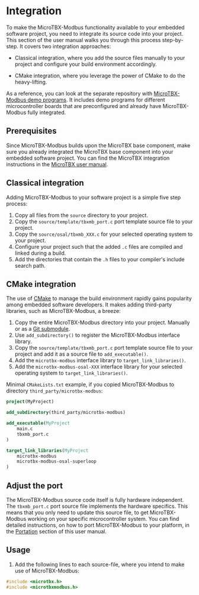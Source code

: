 # Integration

To make the MicroTBX-Modbus functionality available to your embedded software project, you need to integrate its source code into your project. This section of the user manual walks you through this process step-by-step. It covers two integration approaches:

* Classical integration, where you add the source files manually to your project and configure your build environment accordingly.

* CMake integration, where you leverage the power of CMake to do the heavy-lifting.

As a reference, you can look at the separate repository with [MicroTBX-Modbus demo programs](https://github.com/feaser/microtbx-demos/tree/main/demos/modbus). It includes demo programs for different microcontroller boards that are preconfigured and already have MicroTBX-Modbus fully integrated.

## Prerequisites

Since MicroTBX-Modbus builds upon the MicroTBX base component, make sure you already integrated the MicroTBX base component into your embedded software project. You can find the MicroTBX integration instructions in the [MicroTBX user manual](https://feaser.github.io/microtbx/#integration).

## Classical integration

Adding MicroTBX-Modbus to your software project is a simple five step process: 

1. Copy all files from the `source` directory to your project.
2. Copy the `source/template/tbxmb_port.c` port template source file to your project.
2. Copy the `source/osal/tbxmb_XXX.c` for your selected operating system to your project.
3. Configure your project such that the added `.c` files are compiled and linked during a build.
4. Add the directories that contain the `.h` files to your compiler's include search path.

## CMake integration

The use of [CMake](https://cmake.org/) to manage the build environment rapidly gains popularity among embedded software developers. It makes adding third-party libraries, such as MicroTBX-Modbus, a breeze:

1. Copy the entire MicroTBX-Modbus directory into your project. Manually or as a [Git submodule](https://git-scm.com/book/en/v2/Git-Tools-Submodules).
2. Use `add_subdirectory()` to register the MicroTBX-Modbus interface library. 
3. Copy the `source/template/tbxmb_port.c` port template source file to your project and add it as a source file to `add_executable()`. 
4. Add the `microtbx-modbus` interface library to `target_link_libraries()`. 
4. Add the `microtbx-modbus-osal-XXX` interface library for your selected operating system to `target_link_libraries()`. 

Minimal `CMakeLists.txt` example, if you copied MicroTBX-Modbus to directory `third_party/microtbx-modbus`:

```cmake
project(MyProject)

add_subdirectory(third_party/microtbx-modbus)

add_executable(MyProject
	main.c
    tbxmb_port.c
)

target_link_libraries(MyProject
    microtbx-modbus
    microtbx-modbus-osal-superloop
)
```

## Adjust the port

The MicroTBX-Modbus source code itself is fully hardware independent. The `tbxmb_port.c` port source file implements the hardware specifics. This means that you only need to update this source file, to get MicroTBX-Modbus working on your specific microcontroller system. You can find detailed instructions, on how to port MicroTBX-Modbus to your platform, in the [Portation](portation.md) section of this user manual.

## Usage

1. Add the following lines to each source-file, where you intend to make use of MicroTBX-Modbus:

```c
#include <microtbx.h>
#include <microtbxmodbus.h>
```



